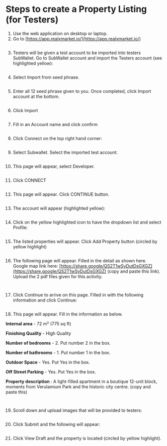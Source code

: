 # Steps to create a Property Listing (for Testers)

1. Use the web application on desktop or laptop.&#x20;
2. Go to [https://app.realxmarket.io/](https://app.realxmarket.io/)

<figure><img src="../../../../.gitbook/assets/image (1) (1) (1) (1) (1) (1).png" alt=""><figcaption></figcaption></figure>

3. Testers will be given a test account to be imported into testers SubWallet. Go to SubWallet account and import the Testers account (see highlighted yellow):

<figure><img src="../../../../.gitbook/assets/image (2) (1) (1) (1) (1).png" alt=""><figcaption></figcaption></figure>

4. Select Import from seed phrase.

<figure><img src="../../../../.gitbook/assets/image (3) (1) (1) (1) (1).png" alt=""><figcaption></figcaption></figure>

5. Enter all 12 seed phrase given to you. Once completed, click Import account at the bottom.

<figure><img src="../../../../.gitbook/assets/image (4) (1) (1) (1) (1).png" alt=""><figcaption></figcaption></figure>

6. Click Import

<figure><img src="../../../../.gitbook/assets/image (1) (1) (1).png" alt=""><figcaption></figcaption></figure>

7. Fill in an Account name and click confirm

<figure><img src="../../../../.gitbook/assets/image (2) (1).png" alt=""><figcaption></figcaption></figure>

8. Click Connect on the top right hand corner:&#x20;

<figure><img src="../../../../.gitbook/assets/image (1) (1) (1) (1) (1) (1) (1).png" alt=""><figcaption></figcaption></figure>

9. Select Subwallet. Select the imported test account.

<figure><img src="../../../../.gitbook/assets/image (1) (1).png" alt=""><figcaption></figcaption></figure>

10. This page will appear, select Developer.&#x20;

<figure><img src="../../../../.gitbook/assets/image (6) (1) (1).png" alt=""><figcaption></figcaption></figure>

11. Click CONNECT &#x20;

<figure><img src="../../../../.gitbook/assets/image (7) (1) (1).png" alt=""><figcaption></figcaption></figure>

12. This page will appear. Click CONTINUE button.&#x20;

<figure><img src="../../../../.gitbook/assets/image (8) (1) (1).png" alt=""><figcaption></figcaption></figure>

13. The account will appear (highlighted yellow):

<figure><img src="../../../../.gitbook/assets/image (9) (1) (1).png" alt=""><figcaption></figcaption></figure>

14. Click on the yellow highlighted icon to have the dropdown list and select Profile:

<figure><img src="../../../../.gitbook/assets/image (10) (1).png" alt=""><figcaption></figcaption></figure>

15. The listed properties will appear. Click Add Property button (circled by yellow highlight)

<figure><img src="../../../../.gitbook/assets/image (14).png" alt=""><figcaption></figcaption></figure>

16. The following page will appear. Filled in the detail as shown here. Google map link here: [https://share.google/QS2T1wSyDutDsGXGZ](https://share.google/QS2T1wSyDutDsGXGZ) (copy and paste this link). Upload the 2 pdf files given for this activity.

<figure><img src="../../../../.gitbook/assets/image (3) (1).png" alt=""><figcaption></figcaption></figure>

<figure><img src="../../../../.gitbook/assets/image (4) (1).png" alt=""><figcaption></figcaption></figure>

17. Click Continue to arrive on this page. Filled in with the following information and click Continue:

<figure><img src="../../../../.gitbook/assets/image (5) (1).png" alt=""><figcaption></figcaption></figure>

18. This page will appear. Fill in the information as below.&#x20;

**Internal area** - 72 m² (775 sq ft)

**Finishing Quality** - High Quality

**Number of bedrooms** - 2. Put number 2 in the box.

**Number of bathrooms** - 1. Put number 1 in the box.

**Outdoor Space** - Yes. Put Yes in the box.

**Off Street Parking** - Yes. Put Yes in the box.

**Property description** : A light-filled apartment in a boutique 12-unit block, moments from Verulamium Park and the historic city centre.  (copy and paste this)



<figure><img src="../../../../.gitbook/assets/image (2) (1) (1).png" alt=""><figcaption></figcaption></figure>

<figure><img src="../../../../.gitbook/assets/image (8) (1).png" alt=""><figcaption></figcaption></figure>

19. Scroll down and upload images that will be provided to testers:

<figure><img src="../../../../.gitbook/assets/image (4) (1) (1) (1).png" alt=""><figcaption></figcaption></figure>

20. Click Submit and the following will appear:

<figure><img src="../../../../.gitbook/assets/image (59).png" alt=""><figcaption></figcaption></figure>

21. Click View Draft and the property is located (circled by yellow highlight).&#x20;

<figure><img src="../../../../.gitbook/assets/image (10).png" alt=""><figcaption></figcaption></figure>

